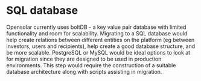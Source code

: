 # SQL database

Opensolar currently uses boltDB - a key value pair database with limited functionality and room for scalability. Migrating to a SQL database would help create relations between different entities on the platform \(eg between investors, users and recipients\), help create a good database structure, and be more scalable. PostgreSQL or MySQL would be ideal options to look at for migration since they are designed to be used in production environments. This step would require the construction of a suitable database architecture along with scripts assisting in migration.

